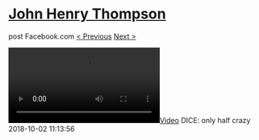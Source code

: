 # [John Henry Thompson](../README.md)
post Facebook.com
[< Previous](2018-10-02-1.md) [Next >](2018-09-30-1.md)

[![](../media/2018-10-02/DICE-only-half-crazy.mp4)](../README.md)
DICE: only half crazy
2018-10-02 11:13:56